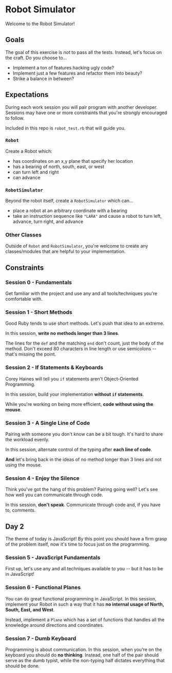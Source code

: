 # Robot Simulator

Welcome to the Robot Simulator!

## Goals

The goal of this exercise is *not* to pass all the tests. Instead, let's focus on the craft. Do you choose to...

* Implement a ton of features hacking ugly code?
* Implement just a few features and refactor them into beauty?
* Strike a balance in between?

## Expectations

During each work session you will pair program with another developer. Sessions may have one or more constraints that you're strongly encouraged to follow.

Included in this repo is `robot_test.rb` that will guide you.

### `Robot`

Create a Robot which:

* has coordinates on an x,y plane that specify her location
* has a bearing of north, south, east, or west
* can turn left and right
* can advance

### `RobotSimulator`

Beyond the robot itself, create a `RobotSimulator` which can...

* place a robot at an arbitrary coordinate with a bearing
* take an instruction sequence like `"LARA"` and cause a robot to turn left, advance, turn right, and advance

### Other Classes

Outside of `Robot` and `RobotSimulator`, you're welcome to create any classes/modules that are helpful to your implementation.

## Constraints

### Session 0 - Fundamentals

Get familiar with the project and use any and all tools/techniques you're comfortable with.

### Session 1 - Short Methods

Good Ruby tends to use short methods. Let's push that idea to an extreme.

In this session, **write no methods longer than 3 lines**.

The lines for the `def` and the matching `end` don't count, just the body of the method. Don't exceed 80 characters in line length or use semicolons -- that's missing the point.

### Session 2 - If Statements & Keyboards

Corey Haines will tell you `if` statements aren't Object-Oriented Programming.

In this session, build your implementation **without `if` statements**.

While you're working on being more efficient, **code without using the mouse**.

### Session 3 - A Single Line of Code

Pairing with someone you don't know can be a bit tough. It's hard to share the workload evenly.

In this session, alternate control of the typing after **each line of code**.

**And** let's bring back in the ideas of no method longer than 3 lines and not using the mouse.

### Session 4 - Enjoy the Silence

Think you've got the hang of this problem? Pairing going well? Let's see how well you can communicate through code.

In this session, **don't speak**. Communicate through code and, if you have to, comments.

## Day 2

The theme of today is JavaScript! By this point you should have a firm grasp of the problem itself, now it's time to focus just on the programming.

### Session 5 - JavaScript Fundamentals

First up, let's use any and all techniques available to you -- but it has to be in JavaScript!

### Session 6 - Functional Planes

You can do great functional programming in JavaScript. In this session, implement your Robot in such a way that it has **no internal usage of North, South, East, and West**.

Instead, implement a `Plane` which has a set of functions that handles all the knowledge around directions and coordinates.

### Session 7 - Dumb Keyboard

Programming is about communication. In this session, when you're on the keyboard you should do **no thinking**. Instead, one half of the pair should serve as the dumb typist, while the non-typing half dictates everything that should be done.
